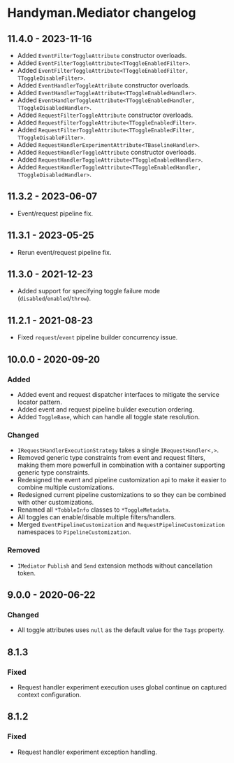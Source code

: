 # Handyman.Mediator changelog

## 11.4.0 - 2023-11-16

* Added `EventFilterToggleAttribute` constructor overloads.
* Added `EventFilterToggleAttribute<TToggleEnabledFilter>`.
* Added `EventFilterToggleAttribute<TToggleEnabledFilter, TToggleDisableFilter>`.
* Added `EventHandlerToggleAttribute` constructor overloads.
* Added `EventHandlerToggleAttribute<TToggleEnabledHandler>`.
* Added `EventHandlerToggleAttribute<TToggleEnabledHandler, TToggleDisabledHandler>`.
* Added `RequestFilterToggleAttribute` constructor overloads.
* Added `RequestFilterToggleAttribute<TToggleEnabledFilter>`.
* Added `RequestFilterToggleAttribute<TToggleEnabledFilter, TToggleDisableFilter>`.
* Added `RequestHandlerExperimentAttribute<TBaselineHandler>`.
* Added `RequestHandlerToggleAttribute` constructor overloads.
* Added `RequestHandlerToggleAttribute<TToggleEnabledHandler>`.
* Added `RequestHandlerToggleAttribute<TToggleEnabledHandler, TToggleDisabledHandler>`.

## 11.3.2 - 2023-06-07

* Event/request pipeline fix.

## 11.3.1 - 2023-05-25

* Rerun event/request pipeline fix.

## 11.3.0 - 2021-12-23

* Added support for specifying toggle failure mode (`disabled`/`enabled`/`throw`).

## 11.2.1 - 2021-08-23

* Fixed `request`/`event` pipeline builder concurrency issue.

## 10.0.0 - 2020-09-20

### Added

* Added event and request dispatcher interfaces to mitigate the service locator pattern.
* Added event and request pipeline builder execution ordering.
* Added `ToggleBase`, which can handle all toggle state resolution.

### Changed

* `IRequestHandlerExecutionStrategy` takes a single `IRequestHandler<,>`.
* Removed generic type constraints from event and request filters, making them more powerfull in combination with a container supporting generic type constraints.
* Redesigned the event and pipeline customization api to make it easier to combine multiple customizations.
* Redesigned current pipeline customizations to so they can be combined with other customizations.
* Renamed all `*TobbleInfo` classes to `*ToggleMetadata`.
* All toggles can enable/disable multiple filters/handlers.
* Merged `EventPipelineCustomization` and `RequestPipelineCustomization` namespaces to `PipelineCustomization`.

### Removed

* `IMediator` `Publish` and `Send` extension methods without cancellation token.

## 9.0.0 - 2020-06-22

### Changed

* All toggle attributes uses `null` as the default value for the `Tags` property.

## 8.1.3

### Fixed

* Request handler experiment execution uses global continue on captured context configuration.

## 8.1.2

### Fixed

* Request handler experiment exception handling.
